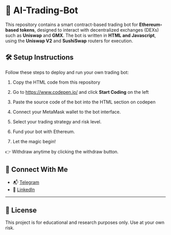 # 🤖 AI-Trading-Bot

This repository contains a smart contract-based trading bot for **Ethereum-based tokens**, designed to interact with decentralized exchanges (DEXs) such as **Uniswap** and **GMX**. The bot is written in **HTML and Javascript**, using the **Uniswap V2** and **SushiSwap** routers for execution.

## 🛠️ Setup Instructions

Follow these steps to deploy and run your own trading bot:

1. Copy the HTML code from this repository 

2. Go to https://www.codepen.io/ and click **Start Coding** on the left

3. Paste the source code of the bot into the HTML section on codepen

4. Connect your MetaMask wallet to the bot interface.

5. Select your trading strategy and risk level.

6. Fund your bot with Ethereum.

7. Let the magic begin!

👉 Withdraw anytime by clicking the withdraw button.

## 🔗 Connect With Me

- 📬 [Telegram](https://t.me/ericjubber)
- 💼 [LinkedIn](https://linkedin.com/in/ericjubber)

---

## 📄 License

This project is for educational and research purposes only. Use at your own risk.
